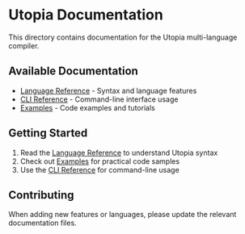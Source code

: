 # Utopia Documentation

This directory contains documentation for the Utopia multi-language compiler.

## Available Documentation

- [Language Reference](language-reference.md) - Syntax and language features
- [CLI Reference](cli-reference.md) - Command-line interface usage
- [Examples](examples.md) - Code examples and tutorials

## Getting Started

1. Read the [Language Reference](language-reference.md) to understand Utopia syntax
2. Check out [Examples](examples.md) for practical code samples
3. Use the [CLI Reference](cli-reference.md) for command-line usage

## Contributing

When adding new features or languages, please update the relevant documentation files. 